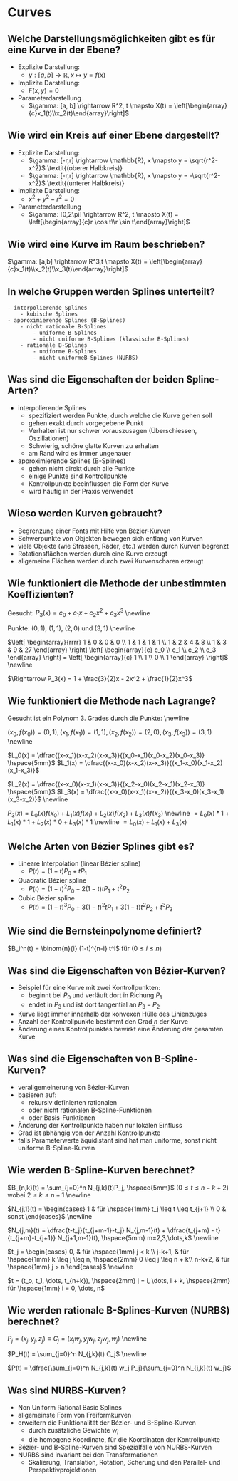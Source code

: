 # Curves

## Welche Darstellungsmöglichkeiten gibt es für eine Kurve in der Ebene?
* Explizite Darstellung:
    * $\gamma: [a,b] \rightarrow \mathbb{R}, x \mapsto y = f(x)$
* Implizite Darstellung:
    * $F(x, y) = 0$
* Parameterdarstellung
    * $\gamma: [a, b] \rightarrow R^2, t \mapsto X(t) = \left[\begin{array}{c}x_1(t)\\x_2(t)\end{array}\right]$

## Wie wird ein Kreis auf einer Ebene dargestellt?
* Explizite Darstellung:
    * $\gamma: [-r,r] \rightarrow \mathbb{R}, x \mapsto y = \sqrt{r^2-x^2}$ \textit{(oberer Halbkreis)}
    * $\gamma: [-r,r] \rightarrow \mathbb{R}, x \mapsto y = -\sqrt{r^2-x^2}$ \textit{(unterer Halbkreis)}
* Implizite Darstellung:
    * $x^2 + y^2 - r^2 = 0$
* Parameterdarstellung
    * $\gamma: [0,2\pi] \rightarrow R^2, t \mapsto X(t) = \left[\begin{array}{c}r \cos t\\r \sin t\end{array}\right]$

## Wie wird eine Kurve im Raum beschrieben?
$\gamma: [a,b] \rightarrow R^3,t \mapsto X(t) = \left[\begin{array}{c}x_1(t)\\x_2(t)\\x_3(t)\end{array}\right]$

## In welche Gruppen werden Splines unterteilt?
```
- interpolierende Splines
    - kubische Splines
- approximierende Splines (B-Splines)
    - nicht rationale B-Splines
        - uniforme B-Splines
        - nicht uniforme B-Splines (klassische B-Splines)
    - rationale B-Splines
        - uniforme B-Splines
        - nicht uniformeB-Splines (NURBS)
```

## Was sind die Eigenschaften der beiden Spline-Arten?
* interpolierende Splines
    * spezifiziert werden Punkte, durch welche die Kurve gehen soll
    * gehen exakt durch vorgegebene Punkt
    * Verhalten ist nur schwer vorauszusagen (Überschiessen, Oszillationen)
    * Schwierig, schöne glatte Kurven zu erhalten
    * am Rand wird es immer ungenauer
* approximierende Splines (B-Splines)
    * gehen nicht direkt durch alle Punkte
    * einige Punkte sind Kontrollpunkte
    * Kontrollpunkte beeinflussen die Form der Kurve
    * wird häufig in der Praxis verwendet

## Wieso werden Kurven gebraucht?
* Begrenzung einer Fonts mit Hilfe von Bézier-Kurven
* Schwerpunkte von Objekten bewegen sich entlang von Kurven
* viele Objekte (wie Strassen, Räder, etc.) werden durch Kurven begrenzt
* Rotationsflächen werden durch eine Kurve erzeugt
* allgemeine Flächen werden durch zwei Kurvenscharen erzeugt

## Wie funktioniert die Methode der unbestimmten Koeffizienten?
Gesucht: $P_3(x) = c_0 + c_1 x + c_2 x^2 + c_3 x^3$ \newline

Punkte: $(0,1)$, $(1,1)$, $(2,0)$ und $(3,1)$ \newline

$\left[ \begin{array}{rrrr}
    1 & 0 & 0 & 0 \\
    1 & 1 & 1 & 1 \\
    1 & 2 & 4 & 8 \\
    1 & 3 & 9 & 27
\end{array} \right]
\left[ \begin{array}{c}
    c_0 \\ c_1 \\ c_2 \\ c_3
\end{array} \right] =
\left[ \begin{array}{c}
    1 \\ 1 \\ 0 \\ 1
\end{array} \right]$ \newline

$\Rightarrow P_3(x) = 1 + \frac{3}{2}x - 2x^2 + \frac{1}{2}x^3$

## Wie funktioniert die Methode nach Lagrange?
Gesucht ist ein Polynom 3. Grades durch die Punkte: \newline

$(x_0,f(x_0)) = (0,1), (x_1,f(x_1)) = (1,1), (x_2,f(x_2)) = (2,0), (x_3,f(x_3)) = (3,1)$ \newline

$L_0(x) = \dfrac{(x-x_1)(x-x_2)(x-x_3)}{(x_0-x_1)(x_0-x_2)(x_0-x_3)} \hspace{5mm}$
$L_1(x) = \dfrac{(x-x_0)(x-x_2)(x-x_3)}{(x_1-x_0)(x_1-x_2)(x_1-x_3)}$

$L_2(x) = \dfrac{(x-x_0)(x-x_1)(x-x_3)}{(x_2-x_0)(x_2-x_1)(x_2-x_3)} \hspace{5mm}$
$L_3(x) = \dfrac{(x-x_0)(x-x_1)(x-x_2)}{(x_3-x_0)(x_3-x_1)(x_3-x_2)}$ \newline

$P_3(x) = L_0(x)f(x_0 ) + L_1 (x)f(x_1) + L_2(x)f(x_2 ) + L_3(x)f(x_3)$ \newline
$= L_0(x) * 1 + L_1 (x) * 1 + L_2 (x) * 0 + L_3 (x) * 1$ \newline
$= L_0(x) + L_1(x) + L_3(x)$

## Welche Arten von Bézier Splines gibt es?
* Lineare Interpolation (linear Bézier spline)
    * $P(t) = (1-t)P_0 + tP_1$
* Quadratic Bézier spline
    * $P(t) = (1-t)^2 P_0 + 2(1-t)tP_1 + t^2P_2$
* Cubic Bézier spline
    * $P(t) = (1-t)^3 P_0 + 3(1-t)^2 tP_1 + 3(1-t)t^2 P_2 + t^3 P_3$

## Wie sind die Bernsteinpolynome definiert?
$B_i^n(t) = \binom{n}{i} (1-t)^{n-i} t^i$ für $(0 \leq i \leq n)$

## Was sind die Eigenschaften von Bézier-Kurven?
* Beispiel für eine Kurve mit zwei Kontrollpunkten:
    * beginnt bei $P_0$ und verläuft dort in Richung $P_1$
    * endet in $P_3$ und ist dort tangential an $P_3 - P_2$
* Kurve liegt immer innerhalb der konvexen Hülle des Linienzuges
* Anzahl der Kontrollpunkte bestimmt den Grad $n$ der Kurve
* Änderung eines Kontrollpunktes bewirkt eine Änderung der gesamten Kurve

## Was sind die Eigenschaften von B-Spline-Kurven?
* verallgemeinerung von Bézier-Kurven
* basieren auf:
    * rekursiv definierten rationalen
    * oder nicht rationalen B-Spline-Funktionen
    * oder Basis-Funktionen
* Änderung der Kontrollpunkte haben nur lokalen Einfluss
* Grad ist abhängig von der Anzahl Kontrollpunkte
* falls Parameterwerte äquidistant sind hat man uniforme, sonst nicht uniforme B-Spline-Kurven

## Wie werden B-Spline-Kurven berechnet?
$B_{n,k}(t) = \sum_{j=0}^n N_{j,k}(t)P_j, \hspace{5mm}$
$(0 \leq t \leq n - k + 2)$ wobei $2 \leq k \leq n + 1$ \newline

$N_{j,1}(t) = \begin{cases}
    1 & für \hspace{1mm} t_j \leq t \leq t_{j+1} \\
    0 & sonst
\end{cases}$ \newline

$N_{j,m}(t) = \dfrac{t-t_j}{t_{j+m-1}-t_j} N_{j,m-1}(t) +
\dfrac{t_{j+m} - t}{t_{j+m}-t_{j+1}} N_{j+1,m-1}(t), \hspace{5mm} m=2,3,\dots,k$ \newline

$t_j = \begin{cases}
    0, & für \hspace{1mm} j < k \\
    j-k+1, & für \hspace{1mm} k \leq j \leq n, \hspace{2mm} 0 \leq j \leq n + k\\
    n-k+2, & für \hspace{1mm} j > n
\end{cases}$ \newline

$t = (t_o, t_1, \dots, t_{n+k}), \hspace{2mm} j = i, \dots, i + k, \hspace{2mm} für \hspace{1mm} i = 0, \dots, n$

## Wie werden rationale B-Splines-Kurven (NURBS) berechnet?
$P_j = (x_j, y_j, z_j) \equiv C_j = (x_j w_j, y_j w_j, z_j w_j, w_j)$ \newline

$P_H(t) = \sum_{j=0}^n N_{j,k}(t) C_j$ \newline

$P(t) = \dfrac{\sum_{j=0}^n N_{j,k}(t) w_j P_j}{\sum_{j=0}^n N_{j,k}(t) w_j}$

## Was sind NURBS-Kurven?
* Non Uniform Rational Basic Splines
* allgemeinste Form von Freiformkurven
* erweitern die Funktionalität der Bézier- und B-Spline-Kurven
    * durch zusätzliche Gewichte $w_i$
    * die homogene Koordinate, für die Koordinaten der Kontrollpunkte
* Bézier- und B-Spline-Kurven sind Spezialfälle von NURBS-Kurven
* NURBS sind invariant bei den Transformationen
    * Skalierung, Translation, Rotation, Scherung und den Parallel- und Perspektivprojektionen

